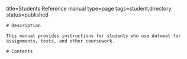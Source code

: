 title=Students Reference manual
type=page
tags=student,directory
status=published
~~~~~~
# Description

This manual provides instructions for students who use Automat for assignments, tests, and other coursework.

# Contents

